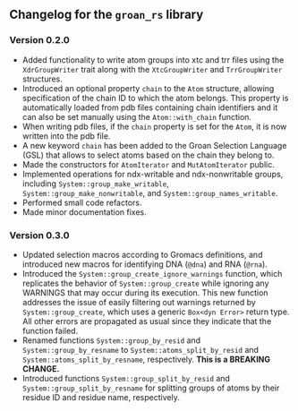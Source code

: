 
## Changelog for the `groan_rs` library

### Version 0.2.0
- Added functionality to write atom groups into xtc and trr files using the `XdrGroupWriter` trait along with the `XtcGroupWriter` and `TrrGroupWriter` structures.
- Introduced an optional property `chain` to the `Atom` structure, allowing specification of the chain ID to which the atom belongs. This property is automatically loaded from pdb files containing chain identifiers and it can also be set manually using the `Atom::with_chain` function.
- When writing pdb files, if the `chain` property is set for the `Atom`, it is now written into the pdb file.
- A new keyword `chain` has been added to the Groan Selection Language (GSL) that allows to select atoms based on the chain they belong to.
- Made the constructors for `AtomIterator` and `MutAtomIterator` public.
- Implemented operations for ndx-writable and ndx-nonwritable groups, including `System::group_make_writable`, `System::group_make_nonwritable`, and `System::group_names_writable`.
- Performed small code refactors.
- Made minor documentation fixes.

### Version 0.3.0
- Updated selection macros according to Gromacs definitions, and introduced new macros for identifying DNA (`@dna`) and RNA (`@rna`).
- Introduced the `System::group_create_ignore_warnings` function, which replicates the behavior of `System::group_create` while ignoring any WARNINGS that may occur during its execution. This new function addresses the issue of easily filtering out warnings returned by `System::group_create`, which uses a generic `Box<dyn Error>` return type. All other errors are propagated as usual since they indicate that the function failed.
- Renamed functions `System::group_by_resid` and `System::group_by_resname` to `System::atoms_split_by_resid` and `System::atoms_split_by_resname`, respectively. **This is a BREAKING CHANGE.**
- Introduced functions `System::group_split_by_resid` and `System::group_split_by_resname` for splitting groups of atoms by their residue ID and residue name, respectively.